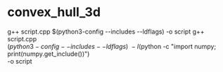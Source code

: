 # convex_hull_3d

 g++ script.cpp $(python3-config --includes --ldflags) -o script 
 g++ script.cpp \
    $(python3-config --includes --ldflags) \
    -I$(python -c "import numpy; print(numpy.get_include())") \
    -o script